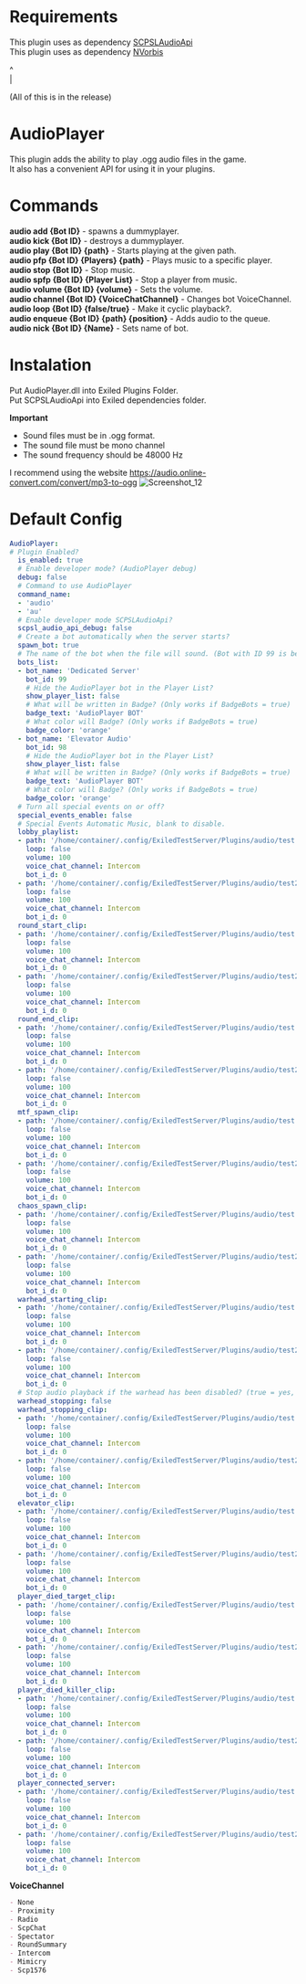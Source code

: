 
# Requirements
This plugin uses as dependency [SCPSLAudioApi](https://github.com/CedModV2/SCPSLAudioApi)<br>
This plugin uses as dependency [NVorbis](https://github.com/NVorbis/NVorbis)

^<br>
|<br>

(All of this is in the release)

# AudioPlayer
This plugin adds the ability to play .ogg audio files in the game.<br>
It also has a convenient API for using it in your plugins.

# Commands

**audio add {Bot ID}** - spawns a dummyplayer.<br>
**audio kick {Bot ID}** - destroys a dummyplayer.<br>
**audio play {Bot ID} {path}** - Starts playing at the given path.<br>
**audio pfp {Bot ID} {Players} {path}** - Plays music to a specific player.<br>
**audio stop {Bot ID}** - Stop music.<br>
**audio spfp {Bot ID} {Player List}** - Stop a player from music.<br>
**audio volume {Bot ID} {volume}** - Sets the volume.<br>
**audio channel {Bot ID} {VoiceChatChannel}** - Changes bot VoiceChannel.<br>
**audio loop {Bot ID} {false/true}** - Make it cyclic playback?.<br>
**audio enqueue {Bot ID} {path} {position}** - Adds audio to the queue.<br>
**audio nick {Bot ID} {Name}** - Sets name of bot.<br>

# Instalation
Put AudioPlayer.dll into Exiled Plugins Folder.<br>
Put SCPSLAudioApi into Exiled dependencies folder.

**Important**
* Sound files must be in .ogg format.
* The sound file must be mono channel
* The sound frequency should be 48000 Hz

 I recommend using the website https://audio.online-convert.com/convert/mp3-to-ogg
![Screenshot_12](https://user-images.githubusercontent.com/72207886/228310162-4188d665-0a3b-40e1-8e9a-e32cfde1ea22.png)
# Default Config
```yml
AudioPlayer:
# Plugin Enabled?
  is_enabled: true
  # Enable developer mode? (AudioPlayer debug)
  debug: false
  # Command to use AudioPlayer
  command_name:
  - 'audio'
  - 'au'
  # Enable developer mode SCPSLAudioApi?
  scpsl_audio_api_debug: false
  # Create a bot automatically when the server starts?
  spawn_bot: true
  # The name of the bot when the file will sound. (Bot with ID 99 is better not to touch, he is responsible for commands on the server)
  bots_list:
  - bot_name: 'Dedicated Server'
    bot_id: 99
    # Hide the AudioPlayer bot in the Player List?
    show_player_list: false
    # What will be written in Badge? (Only works if BadgeBots = true) | Set null to turn off
    badge_text: 'AudioPlayer BOT'
    # What color will Badge? (Only works if BadgeBots = true)
    badge_color: 'orange'
  - bot_name: 'Elevator Audio'
    bot_id: 98
    # Hide the AudioPlayer bot in the Player List?
    show_player_list: false
    # What will be written in Badge? (Only works if BadgeBots = true) | Set null to turn off
    badge_text: 'AudioPlayer BOT'
    # What color will Badge? (Only works if BadgeBots = true)
    badge_color: 'orange'
  # Turn all special events on or off?
  special_events_enable: false
  # Special Events Automatic Music, blank to disable.
  lobby_playlist:
  - path: '/home/container/.config/ExiledTestServer/Plugins/audio/test.ogg'
    loop: false
    volume: 100
    voice_chat_channel: Intercom
    bot_i_d: 0
  - path: '/home/container/.config/ExiledTestServer/Plugins/audio/test2.ogg'
    loop: false
    volume: 100
    voice_chat_channel: Intercom
    bot_i_d: 0
  round_start_clip:
  - path: '/home/container/.config/ExiledTestServer/Plugins/audio/test.ogg'
    loop: false
    volume: 100
    voice_chat_channel: Intercom
    bot_i_d: 0
  - path: '/home/container/.config/ExiledTestServer/Plugins/audio/test2.ogg'
    loop: false
    volume: 100
    voice_chat_channel: Intercom
    bot_i_d: 0
  round_end_clip:
  - path: '/home/container/.config/ExiledTestServer/Plugins/audio/test.ogg'
    loop: false
    volume: 100
    voice_chat_channel: Intercom
    bot_i_d: 0
  - path: '/home/container/.config/ExiledTestServer/Plugins/audio/test2.ogg'
    loop: false
    volume: 100
    voice_chat_channel: Intercom
    bot_i_d: 0
  mtf_spawn_clip:
  - path: '/home/container/.config/ExiledTestServer/Plugins/audio/test.ogg'
    loop: false
    volume: 100
    voice_chat_channel: Intercom
    bot_i_d: 0
  - path: '/home/container/.config/ExiledTestServer/Plugins/audio/test2.ogg'
    loop: false
    volume: 100
    voice_chat_channel: Intercom
    bot_i_d: 0
  chaos_spawn_clip:
  - path: '/home/container/.config/ExiledTestServer/Plugins/audio/test.ogg'
    loop: false
    volume: 100
    voice_chat_channel: Intercom
    bot_i_d: 0
  - path: '/home/container/.config/ExiledTestServer/Plugins/audio/test2.ogg'
    loop: false
    volume: 100
    voice_chat_channel: Intercom
    bot_i_d: 0
  warhead_starting_clip:
  - path: '/home/container/.config/ExiledTestServer/Plugins/audio/test.ogg'
    loop: false
    volume: 100
    voice_chat_channel: Intercom
    bot_i_d: 0
  - path: '/home/container/.config/ExiledTestServer/Plugins/audio/test2.ogg'
    loop: false
    volume: 100
    voice_chat_channel: Intercom
    bot_i_d: 0
  # Stop audio playback if the warhead has been disabled? (true = yes, false = no)
  warhead_stopping: false
  warhead_stopping_clip:
  - path: '/home/container/.config/ExiledTestServer/Plugins/audio/test.ogg'
    loop: false
    volume: 100
    voice_chat_channel: Intercom
    bot_i_d: 0
  - path: '/home/container/.config/ExiledTestServer/Plugins/audio/test2.ogg'
    loop: false
    volume: 100
    voice_chat_channel: Intercom
    bot_i_d: 0
  elevator_clip:
  - path: '/home/container/.config/ExiledTestServer/Plugins/audio/test.ogg'
    loop: false
    volume: 100
    voice_chat_channel: Intercom
    bot_i_d: 0
  - path: '/home/container/.config/ExiledTestServer/Plugins/audio/test2.ogg'
    loop: false
    volume: 100
    voice_chat_channel: Intercom
    bot_i_d: 0
  player_died_target_clip:
  - path: '/home/container/.config/ExiledTestServer/Plugins/audio/test.ogg'
    loop: false
    volume: 100
    voice_chat_channel: Intercom
    bot_i_d: 0
  - path: '/home/container/.config/ExiledTestServer/Plugins/audio/test2.ogg'
    loop: false
    volume: 100
    voice_chat_channel: Intercom
    bot_i_d: 0
  player_died_killer_clip:
  - path: '/home/container/.config/ExiledTestServer/Plugins/audio/test.ogg'
    loop: false
    volume: 100
    voice_chat_channel: Intercom
    bot_i_d: 0
  - path: '/home/container/.config/ExiledTestServer/Plugins/audio/test2.ogg'
    loop: false
    volume: 100
    voice_chat_channel: Intercom
    bot_i_d: 0
  player_connected_server:
  - path: '/home/container/.config/ExiledTestServer/Plugins/audio/test.ogg'
    loop: false
    volume: 100
    voice_chat_channel: Intercom
    bot_i_d: 0
  - path: '/home/container/.config/ExiledTestServer/Plugins/audio/test2.ogg'
    loop: false
    volume: 100
    voice_chat_channel: Intercom
    bot_i_d: 0
```
**VoiceChannel**

```md
- None
- Proximity
- Radio
- ScpChat
- Spectator
- RoundSummary
- Intercom
- Mimicry
- Scp1576
```
